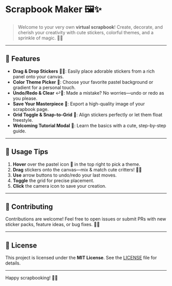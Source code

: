 # Scrapbook Maker 🖼️✨

> Welcome to your very own **virtual scrapbook**! Create, decorate, and cherish your creativity with cute stickers, colorful themes, and a sprinkle of magic. 🦋💖

---

## 🌟 Features

* **Drag & Drop Stickers** 🐰🐱: Easily place adorable stickers from a rich panel onto your canvas.
* **Color Theme Picker** 🎨: Choose your favorite pastel background or gradient for a personal touch.
* **Undo/Redo & Clear** ↩️🔄: Made a mistake? No worries—undo or redo as you please.
* **Save Your Masterpiece** 📸: Export a high-quality image of your scrapbook page.
* **Grid Toggle & Snap-to-Grid** 🔳: Align stickers perfectly or let them float freestyle.
* **Welcoming Tutorial Modal** 🎈: Learn the basics with a cute, step-by-step guide.

---

## 🎉 Usage Tips

1. **Hover** over the pastel icon 🎨 in the top right to pick a theme.
2. **Drag** stickers onto the canvas—mix & match cute critters! 🦊🦋
3. **Use** arrow buttons to undo/redo your last moves.
4. **Toggle** the grid for precise placement.
5. **Click** the camera icon to save your creation.

---

## 💖 Contributing

Contributions are welcome! Feel free to open issues or submit PRs with new sticker packs, feature ideas, or bug fixes. 🐞✨

---

## 📜 License

This project is licensed under the **MIT License**. See the [LICENSE](LICENSE) file for details.

---

Happy scrapbooking! 🥰✨

